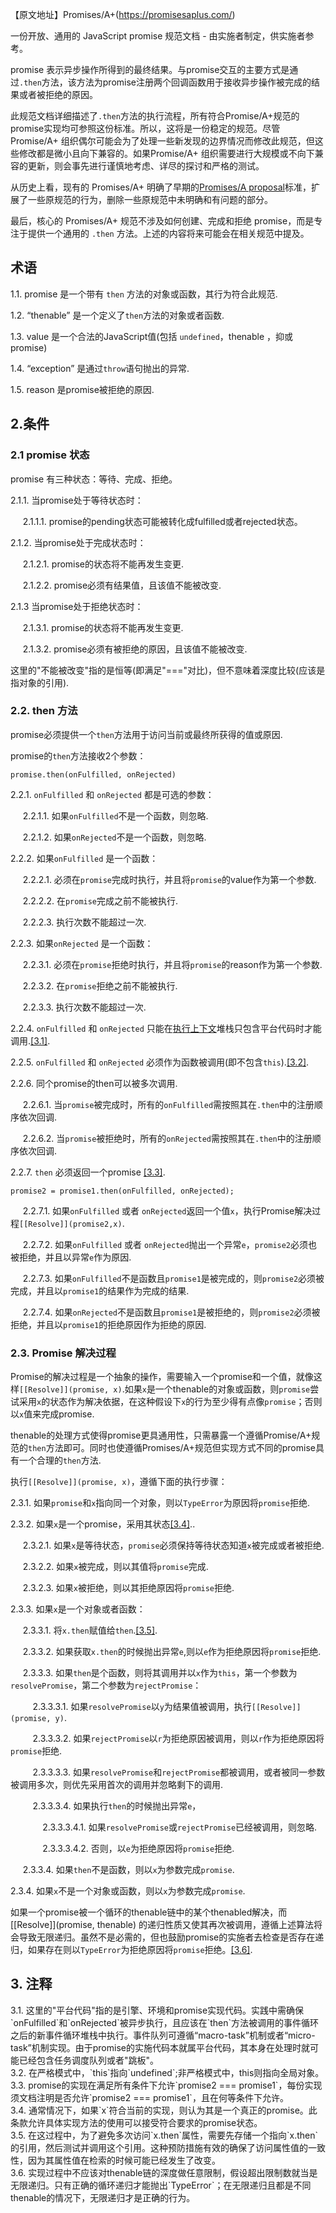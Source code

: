 【原文地址】Promises/A+(https://promisesaplus.com/)

一份开放、通用的 JavaScript promise 规范文档 - 由实施者制定，供实施者参考。

promise 表示异步操作所得到的最终结果。与promise交互的主要方式是通过`.then`方法，该方法为promise注册两个回调函数用于接收异步操作被完成的结果或者被拒绝的原因。

此规范文档详细描述了`.then`方法的执行流程，所有符合Promise/A+规范的promise实现均可参照这份标准。所以，这将是一份稳定的规范。尽管 Promise/A+ 组织偶尔可能会为了处理一些新发现的边界情况而修改此规范，但这些修改都是微小且向下兼容的。如果Promise/A+ 组织需要进行大规模或不向下兼容的更新，则会事先进行谨慎地考虑、详尽的探讨和严格的测试。

从历史上看，现有的 Promises/A+ 明确了早期的[Promises/A proposal](http://wiki.commonjs.org/wiki/Promises/A)标准，扩展了一些原规范的行为，删除一些原规范中未明确和有问题的部分。

最后，核心的 Promises/A+ 规范不涉及如何创建、完成和拒绝 promise，而是专注于提供一个通用的 `.then` 方法。上述的内容将来可能会在相关规范中提及。

## 术语

1.1. promise 是一个带有 `then` 方法的对象或函数，其行为符合此规范.

1.2. “thenable” 是一个定义了`then`方法的对象或者函数.

1.3. value 是一个合法的JavaScript值(包括 `undefined`，thenable ，抑或 promise)

1.4. “exception” 是通过`throw`语句抛出的异常.

1.5. reason 是promise被拒绝的原因.

## 2.条件

### 2.1 promise 状态

promise 有三种状态：等待、完成、拒绝。

2.1.1. 当promise处于等待状态时：

&nbsp;&nbsp;&nbsp;&nbsp;  2.1.1.1. promise的pending状态可能被转化成fulfilled或者rejected状态。

2.1.2. 当promise处于完成状态时：

&nbsp;&nbsp;&nbsp;&nbsp; 2.1.2.1. promise的状态将不能再发生变更.

&nbsp;&nbsp;&nbsp;&nbsp; 2.1.2.2. promise必须有结果值，且该值不能被改变.

2.1.3 当promise处于拒绝状态时：

&nbsp;&nbsp;&nbsp;&nbsp; 2.1.3.1. promise的状态将不能再发生变更.

&nbsp;&nbsp;&nbsp;&nbsp; 2.1.3.2. promise必须有被拒绝的原因，且该值不能被改变.

这里的"不能被改变"指的是恒等(即满足"==="对比)，但不意味着深度比较(应该是指对象的引用).

### 2.2. then 方法

promise必须提供一个`then`方法用于访问当前或最终所获得的值或原因.

promise的`then`方法接收2个参数：

    promise.then(onFulfilled, onRejected)
 
2.2.1. `onFulfilled` 和 `onRejected` 都是可选的参数：

&nbsp;&nbsp;&nbsp;&nbsp; 2.2.1.1. 如果`onFulfilled`不是一个函数，则忽略.

&nbsp;&nbsp;&nbsp;&nbsp; 2.2.1.2. 如果`onRejected`不是一个函数，则忽略.

2.2.2. 如果`onFulfilled` 是一个函数：

&nbsp;&nbsp;&nbsp;&nbsp; 2.2.2.1. 必须在`promise`完成时执行，并且将`promise`的value作为第一个参数.

&nbsp;&nbsp;&nbsp;&nbsp; 2.2.2.2. 在`promise`完成之前不能被执行.

&nbsp;&nbsp;&nbsp;&nbsp; 2.2.2.3. 执行次数不能超过一次.

2.2.3. 如果`onRejected` 是一个函数：

&nbsp;&nbsp;&nbsp;&nbsp; 2.2.3.1. 必须在`promise`拒绝时执行，并且将`promise`的reason作为第一个参数.

&nbsp;&nbsp;&nbsp;&nbsp; 2.2.3.2. 在`promise`拒绝之前不能被执行.

&nbsp;&nbsp;&nbsp;&nbsp; 2.2.3.3. 执行次数不能超过一次.

2.2.4. `onFulfilled` 和 `onRejected` 只能在[执行上下文](https://es5.github.io/#x10.3)堆栈只包含平台代码时才能调用.[[3.1]](#3.1).

2.2.5. `onFulfilled` 和 `onRejected` 必须作为函数被调用(即不包含`this`).[[3.2]](#3.2).

2.2.6. 同个promise的then可以被多次调用.

&nbsp;&nbsp;&nbsp;&nbsp; 2.2.6.1. 当`promise`被完成时，所有的`onFulfilled`需按照其在`.then`中的注册顺序依次回调.

&nbsp;&nbsp;&nbsp;&nbsp; 2.2.6.2. 当`promise`被拒绝时，所有的`onRejected`需按照其在`.then`中的注册顺序依次回调.

2.2.7. `then` 必须返回一个promise [[3.3]](#3.3).

    promise2 = promise1.then(onFulfilled, onRejected);
    
&nbsp;&nbsp;&nbsp;&nbsp; 2.2.7.1. 如果`onFulfilled` 或者 `onRejected`返回一个值`x`，执行Promise解决过程`[[Resolve]](promise2,x)`.

&nbsp;&nbsp;&nbsp;&nbsp; 2.2.7.2. 如果`onFulfilled` 或者 `onRejected`抛出一个异常`e`，`promise2`必须也被拒绝，并且以异常`e`作为原因.

&nbsp;&nbsp;&nbsp;&nbsp; 2.2.7.3. 如果`onFulfilled`不是函数且`promise1`是被完成的，则`promise2`必须被完成，并且以`promise1`的结果作为完成的结果.

&nbsp;&nbsp;&nbsp;&nbsp; 2.2.7.4. 如果`onRejected`不是函数且`promise1`是被拒绝的，则`promise2`必须被拒绝，并且以`promise1`的拒绝原因作为拒绝的原因.

### 2.3. Promise 解决过程

Promise的解决过程是一个抽象的操作，需要输入一个promise和一个值，就像这样`[[Resolve]](promise, x)`.如果`x`是一个thenable的对象或函数，则`promise`尝试采用`x`的状态作为解决依据，在这种假设下`x`的行为至少得有点像`promise`；否则以`x`值来完成promise.

thenable的处理方式使得promise更具通用性，只需暴露一个遵循Promise/A+规范的`then`方法即可。同时也使遵循Promises/A+规范但实现方式不同的promise具有一个合理的`then`方法.

执行`[[Resolve]](promise, x)`，遵循下面的执行步骤：

2.3.1. 如果`promise`和`x`指向同一个对象，则以`TypeError`为原因将`promise`拒绝.

2.3.2. 如果`x`是一个promise，采用其状态[[3.4]](#3.4)..

&nbsp;&nbsp;&nbsp;&nbsp; 2.3.2.1. 如果`x`是等待状态，`promise`必须保持等待状态知道`x`被完成或者被拒绝.

&nbsp;&nbsp;&nbsp;&nbsp; 2.3.2.2. 如果`x`被完成，则以其值将`promise`完成.

&nbsp;&nbsp;&nbsp;&nbsp; 2.3.2.3. 如果`x`被拒绝，则以其拒绝原因将`promise`拒绝.

2.3.3. 如果`x`是一个对象或者函数：

&nbsp;&nbsp;&nbsp;&nbsp; 2.3.3.1. 将`x.then`赋值给`then`.[[3.5]](#3.5).

&nbsp;&nbsp;&nbsp;&nbsp; 2.3.3.2. 如果获取`x.then`的时候抛出异常`e`,则以`e`作为拒绝原因将`promise`拒绝.

&nbsp;&nbsp;&nbsp;&nbsp; 2.3.3.3. 如果`then`是个函数，则将其调用并以`x`作为`this`，第一个参数为`resolvePromise`，第二个参数为`rejectPromise`：

&nbsp;&nbsp;&nbsp;&nbsp;&nbsp;&nbsp;&nbsp;&nbsp; 2.3.3.3.1. 如果`resolvePromise`以`y`为结果值被调用，执行`[[Resolve]](promise, y)`.

&nbsp;&nbsp;&nbsp;&nbsp;&nbsp;&nbsp;&nbsp;&nbsp; 2.3.3.3.2. 如果`rejectPromise`以`r`为拒绝原因被调用，则以`r`作为拒绝原因将`promise`拒绝.

&nbsp;&nbsp;&nbsp;&nbsp;&nbsp;&nbsp;&nbsp;&nbsp; 2.3.3.3.3. 如果`resolvePromise`和`rejectPromise`都被调用，或者被同一参数被调用多次，则优先采用首次的调用并忽略剩下的调用.

&nbsp;&nbsp;&nbsp;&nbsp;&nbsp;&nbsp;&nbsp;&nbsp; 2.3.3.3.4. 如果执行`then`的时候抛出异常`e`，

&nbsp;&nbsp;&nbsp;&nbsp;&nbsp;&nbsp;&nbsp;&nbsp;&nbsp;&nbsp;&nbsp;&nbsp; 2.3.3.3.4.1. 如果`resolvePromise`或`rejectPromise`已经被调用，则忽略.

&nbsp;&nbsp;&nbsp;&nbsp;&nbsp;&nbsp;&nbsp;&nbsp;&nbsp;&nbsp;&nbsp;&nbsp; 2.3.3.3.4.2. 否则，以`e`为拒绝原因将`promise`拒绝.

&nbsp;&nbsp;&nbsp;&nbsp; 2.3.3.4. 如果`then`不是函数，则以`x`为参数完成`promise`.

2.3.4. 如果`x`不是一个对象或函数，则以`x`为参数完成`promise`.

如果一个promise被一个循环的thenable链中的某个thenabled解决，而 [[Resolve]](promise, thenable) 的递归性质又使其再次被调用，遵循上述算法将会导致无限递归。虽然不是必需的，但也鼓励promise的实施者去检查是否存在递归，如果存在则以`TypeError`为拒绝原因将`promise`拒绝。[[3.6]](#3.6).

## 3. 注释

<div id="3.1"></div>3.1. 这里的"平台代码"指的是引擎、环境和promise实现代码。实践中需确保`onFulfilled`和`onRejected`被异步执行，且应该在`then`方法被调用的事件循环之后的新事件循环堆栈中执行。事件队列可遵循“macro-task”机制或者“micro-task”机制实现。由于promise的实施代码本就属平台代码，其本身在处理时就可能已经包含任务调度队列或者"跳板"。


<div id="3.2"></div>3.2. 在严格模式中，`this`指向`undefined`;非严格模式中，this则指向全局对象。


<div id="3.3"></div>3.3. promise的实现在满足所有条件下允许`promise2 === promise1`，每份实现须文档注明是否允许`promise2 === promise1`，且在何等条件下允许。


<div id="3.4"></div>3.4. 通常情况下，如果`x`符合当前的实现，则认为其是一个真正的promise。此条款允许具体实现方法的使用可以接受符合要求的promise状态。


<div id="3.5"></div>3.5. 在这过程中，为了避免多次访问`x.then`属性，需要先存储一个指向`x.then`的引用，然后测试并调用这个引用。这种预防措施有效的确保了访问属性值的一致性，因为其属性值在检索的时候可能已经发生了改变。


<div id="3.6"></div>3.6. 实现过程中不应该对thenable链的深度做任意限制，假设超出限制数就当是无限递归。只有正确的循环递归才能抛出`TypeError`；在无限递归且都是不同thenable的情况下，无限递归才是正确的行为。
